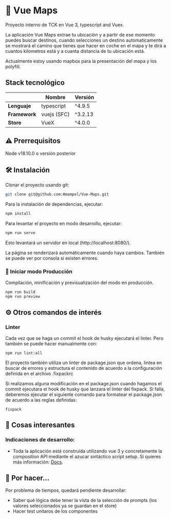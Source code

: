 # 🤖 Vue Maps

Proyecto interno de TCK en Vue 3, typescript and Vuex.

La aplicación Vue Maps extrae tu ubicación y a partir de ese momento puedes buscar destinos, cuando selecciones un destino automaticamente se mostrará el camino que tienes que hacer en coche en el mapa y te dirá a cuantos kilometros está y a cuanta distancia de tu ubicación está.

Actualmente estoy usando mapbox para la presentación del mapa y los polyfill.

## Stack tecnológico

|               | Nombre      | Versión |
| ------------- | ----------- | ------- |
| **Lenguaje**  | typescript  | ^4.9.5  |
| **Framework** | vuejs (SFC) | ^3.2.13 |
| **Store**     | VueX        | ^4.0.0  |

## ⚠️ Prerrequisitos

Node v18.10.0 o versión posterior

## 🛠 Instalación

Clonar el proyecto usando git:

```bash
git clone git@github.com:Amampel/Vue-Maps.git
```

Para la instalación de dependencias, ejecutar:

```bash
npm install
```

Para levantar el proyecto en modo desarrollo, ejecutar:

```bash
npm run serve
```

Esto levantará un servidor en local (http://localhost:8080/).

La página se renderizará automáticamente cuando haya cambios. También se puede ver por consola si existen errores.

### 📌 Iniciar modo Producción

Compilación, minificación y previsualización del modo en producción.

```
npm run build
npm run preview
```

## ⚙️ Otros comandos de interés

### Linter

Cada vez que se haga un commit el hook de husky ejecutará el linter. Pero también se puede hacer manualmente con:

```
npm run lint:all
```

El proyecto también utiliza un linter de package.json que ordena, lintea en buscar de errores y estructura el contenido de acuerdo a la configuración definida en el archivo .fixpackrc

Si realizamos alguna modificación en el package.json cuando hagamos el commit ejecutara el hook de husky que lanzara el linter del fixpack. Si falla, deberemos ejecutar el siguiente comando para formatear el package.json de acuerdo a las reglas definidas:

```
fixpack
```

## 📍 Cosas interesantes

### Indicaciones de desarrollo:

- Toda la aplicación está construida utilizando vue 3 y concretamente la composition API mediante el azucar sintáctico script setup. Si quieres más información: [Docs](https://v3.vuejs.org/api/sfc-script-setup.html#basic-syntax).

## 🚧 Por hacer...

Por problema de tiempos, quedará pendiente desarrollar:

- Saber qué lógica debe tener la vista de la selección de prompts (los valores seleccionados ya se guardan en el store)
- Hacer test unitaros de los componentes
